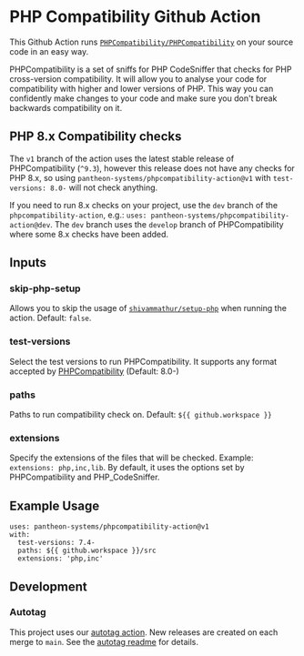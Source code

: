 PHP Compatibility Github Action
===============================

This Github Action runs [`PHPCompatibility/PHPCompatibility`](https://github.com/PHPCompatibility/PHPCompatibility) on your source code in an easy way.

PHPCompatibility is a set of sniffs for PHP CodeSniffer that checks for PHP cross-version compatibility. It will allow you to analyse your code for compatibility with higher and lower versions of PHP. This way you can confidently make changes to your code and make sure you don't break backwards compatibility on it.

## PHP 8.x Compatibility checks
The `v1` branch of the action uses the latest stable release of PHPCompatibility (`^9.3`), however this release does not have any checks for PHP 8.x, so using `pantheon-systems/phpcompatibility-action@v1` with `test-versions: 8.0-` will not check anything. 

If you need to run 8.x checks on your project, use the `dev` branch of the `phpcompatibility-action`, e.g.: `uses: pantheon-systems/phpcompatibility-action@dev`. The `dev` branch uses the `develop` branch of PHPCompatibility where some 8.x checks have been added.

## Inputs

### skip-php-setup

Allows you to skip the usage of [`shivammathur/setup-php`](https://github.com/shivammathur/setup-php) when running the action. Default: `false`.

### test-versions

Select the test versions to run PHPCompatibility. It supports any format accepted by [PHPCompatibility](https://github.com/PHPCompatibility/PHPCompatibility) (Default: 8.0-)

### paths

Paths to run compatibility check on. Default: `${{ github.workspace }}`

### extensions

Specify the extensions of the files that will be checked. Example: `extensions: php,inc,lib`. By default, it uses the options set by PHPCompatibility and PHP_CodeSniffer.

## Example Usage

```
uses: pantheon-systems/phpcompatibility-action@v1
with:
  test-versions: 7.4-
  paths: ${{ github.workspace }}/src
  extensions: 'php,inc'
```

## Development

### Autotag
This project uses our [autotag action](https://github.com/pantheon-systems/action-autotag). New releases are created on each merge to `main`. See the [autotag readme](https://github.com/pantheon-systems/autotag?tab=readme-ov-file#usage) for details.
